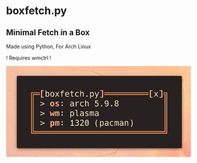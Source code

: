 # boxfetch.py
Minimal Fetch in a Box
---------
Made using Python, For Arch Linux

!  Requires wmctrl  !

![](1.png)
